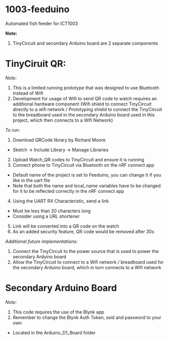 # 1003-feeduino
Automated fish feeder for ICT1003

**Note:**
1. TinyCircuit and secondary Arduino board are 2 separate components

# TinyCiruit QR:
_Note:_
  1. This is a limited running prototype that was designed to use Bluetooth instead of Wifi
  2. Development for usage of Wifi to send QR code to watch requires an additional hardware component 
     (Wifi shield to connect TinyCircuit directly to a wifi network / Prototyping shield to connect the TinyCircuit to the
     breadboard used in the secondary Arduino board used in this project, which then connects to a Wifi Network)

_To run:_
  1. Download QRCode library by Richard Moore
  - Sketch -> Include Library -> Manage Libraries
  2. Upload Watch_QR codes to TinyCircuit and ensure it is running
  3. Connect phone to TinyCircuit via Bluetooth on the nRF connect app
  - Default name of the project is set to Feeduino, you can change it if you like in the uart file
  - Note that both the name and local_name variables have to be changed for it to be reflected correctly in the nRF connect app
  4. Using the UART RX Characteristic, send a link
  - Must be less than 20 characters long
  - Consider using a URL shortener
  5. Link will be converted into a QR code on the watch
  6. As an added security feature, QR code would be removed after 30s

_Additional future implementations:_
  1. Connect the TinyCircuit to the power source that is used to power the secondary Arduino board
  2. Allow the TinyCircuit to connect to a Wifi network / breadboard used for the secondary Arduino board, which in turn connects to a Wifi network

# Secondary Arduino Board
_Note:_
  1. This code requires the use of the Blynk app
  2. Remember to change the Blynk Auth Token, ssid and password to your own
  - Located in the Arduino_D1_Board folder
